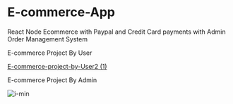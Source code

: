 # E-commerce-App
React Node Ecommerce with Paypal and Credit Card payments with Admin Order Management System

E-commerce Project By User

[E-commerce-project-by-User2 (1)](https://user-images.githubusercontent.com/59987319/83195547-6f4a9780-a14b-11ea-8ffb-f85e2131ed05.gif)

E-commerce Project By Admin

![i-min](https://user-images.githubusercontent.com/59987319/83185572-3fe05e80-a13c-11ea-9cac-3b10e4c6311f.gif)



